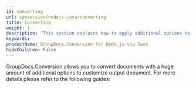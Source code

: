 ```yaml
---
id: converting
url: conversion/nodejs-java/converting
title: Converting
weight: 1
description: "This section explains how to apply additional options to customize output document when converting documents with GroupDocs.Conversion for Node.js via Java"
keywords: 
productName: GroupDocs.Conversion for Node.js via Java
hideChildren: False
---
```

GroupDocs.Conversion allows you to convert documents with a huge amount of additional options to customize output document. For more details please refer to the following guides:
